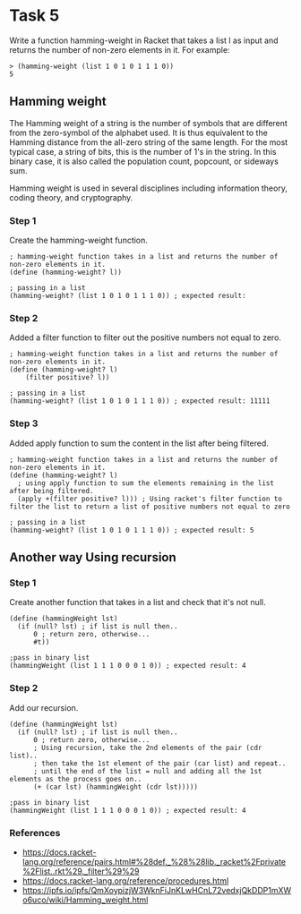 # Task 5
Write a function hamming-weight in Racket that takes a list l as input and returns the number of non-zero elements in it. For example:
```Racket
> (hamming-weight (list 1 0 1 0 1 1 1 0)) 
5 
```

## Hamming weight
The Hamming weight of a string is the number of symbols that are different from the zero-symbol of the alphabet used. It is thus equivalent to the Hamming distance from the all-zero string of the same length. For the most typical case, a string of bits, this is the number of 1's in the string. In this binary case, it is also called the population count, popcount, or sideways sum.

Hamming weight is used in several disciplines including information theory, coding theory, and cryptography.

### Step 1
Create the hamming-weight function.
```Racket
; hamming-weight function takes in a list and returns the number of non-zero elements in it. 
(define (hamming-weight? l))

; passing in a list
(hamming-weight? (list 1 0 1 0 1 1 1 0)) ; expected result: 
```


### Step 2
Added a filter function to filter out the positive numbers not equal to zero.
```Racket
; hamming-weight function takes in a list and returns the number of non-zero elements in it. 
(define (hamming-weight? l)
    (filter positive? l))

; passing in a list
(hamming-weight? (list 1 0 1 0 1 1 1 0)) ; expected result: 11111
```

### Step 3
Added apply function to sum the content in the list after being filtered.
```Racket
; hamming-weight function takes in a list and returns the number of non-zero elements in it. 
(define (hamming-weight? l)
  ; using apply function to sum the elements remaining in the list after being filtered.
  (apply +(filter positive? l))) ; Using racket's filter function to filter the list to return a list of positive numbers not equal to zero

; passing in a list
(hamming-weight? (list 1 0 1 0 1 1 1 0)) ; expected result: 5
```



## Another way Using recursion
### Step 1
Create another function that takes in a list and check that it's not null.
```Racket
(define (hammingWeight lst)
  (if (null? lst) ; if list is null then..
      0 ; return zero, otherwise...
      #t))

;pass in binary list
(hammingWeight (list 1 1 1 0 0 0 1 0)) ; expected result: 4
```

### Step 2
Add our recursion.
```Racket
(define (hammingWeight lst)
  (if (null? lst) ; if list is null then..
      0 ; return zero, otherwise...
      ; Using recursion, take the 2nd elements of the pair (cdr list)..
      ; then take the 1st element of the pair (car list) and repeat..
      ; until the end of the list = null and adding all the 1st elements as the process goes on..
      (+ (car lst) (hammingWeight (cdr lst)))))

;pass in binary list
(hammingWeight (list 1 1 1 0 0 0 1 0)) ; expected result: 4
```

### References
- https://docs.racket-lang.org/reference/pairs.html#%28def._%28%28lib._racket%2Fprivate%2Flist..rkt%29._filter%29%29
- https://docs.racket-lang.org/reference/procedures.html
- https://ipfs.io/ipfs/QmXoypizjW3WknFiJnKLwHCnL72vedxjQkDDP1mXWo6uco/wiki/Hamming_weight.html